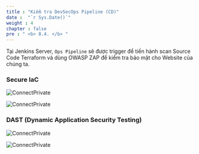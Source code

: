 ```yaml
---
title : "Kiểm tra DevSecOps Pipeline (CD)"
date :  "`r Sys.Date()`" 
weight : 4 
chapter : false
pre : " <b> 8.4. </b> "
---
```


Tại Jenkins Server, `Ops Pipeline` sẽ được trigger để tiến hành scan Source Code Terraform và dùng OWASP ZAP để kiểm tra bảo mật cho Website của chúng ta.

### Secure IaC

![ConnectPrivate](/FCJ2024-Workshop2/images/8-cicd-test/8.4-cd-sec/terraform_0.png)

![ConnectPrivate](/FCJ2024-Workshop2/images/8-cicd-test/8.4-cd-sec/terraform_1.png)

### DAST (Dynamic Application Security Testing)

![ConnectPrivate](/FCJ2024-Workshop2/images/8-cicd-test/8.4-cd-sec/OWASP_1.png)

![ConnectPrivate](/FCJ2024-Workshop2/images/8-cicd-test/8.4-cd-sec/OWASP_2.png)

